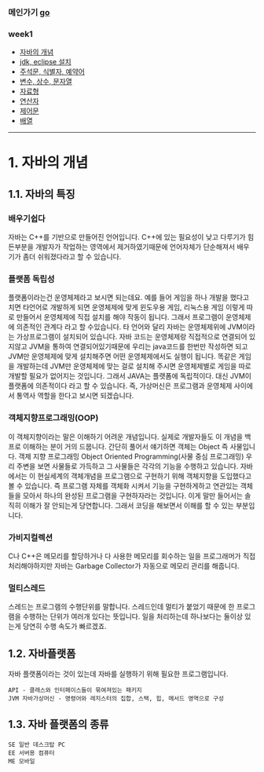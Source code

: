 ### 메인가기 [go](https://github.com/hannazclass/JavaBasic/blob/master/README.md)
### week1
* [자바의 개념](https://github.com/hannazclass/JavaBasic/blob/master/week1/week1_1.md)
* [jdk, eclipse 설치](https://github.com/hannazclass/JavaBasic/blob/master/week1/week1_2.md)
* [주석문, 식별자, 예약어](https://github.com/hannazclass/JavaBasic/blob/master/week1/week1_3.md)
* [변수, 상수, 문자열](https://github.com/hannazclass/JavaBasic/blob/master/week1/week1_4.md)
* [자료형](https://github.com/hannazclass/JavaBasic/blob/master/week1/week1_5.md)
* [연산자](https://github.com/hannazclass/JavaBasic/blob/master/week1/week1_6.md)
* [제어문](https://github.com/hannazclass/JavaBasic/blob/master/week1/week1_7.md)
* [배열](https://github.com/hannazclass/JavaBasic/blob/master/week1/week1_8.md)

****
# 1. 자바의 개념
## 1.1. 자바의 특징

### 배우기쉽다
자바는 C++를 기반으로 만들어진 언어입니다. C++에 있는 필요성이 낮고 다루기가 힘든부분을 개발자가 작업하는 영역에서 제거하였기때문에 
언어자체가 단순해져서 배우기가 좀더 쉬워졌다라고 할 수 있습니다.

### 플랫폼 독립성
플랫폼이라는건 운영체제라고 보시면 되는데요.
예를 들어 게임을 하나 개발을 했다고 치면 타언어로 개발하게 되면 운영체제에 맞게 윈도우용 게임, 리눅스용 게임 이렇게 따로 만들어서 운영체제에 직접 설치를 해야 작동이 됩니다. 그래서 프로그램이 운영체제에 의존적인 관계다 라고 할 수있습니다.
타 언어와 달리 자바는 운영체제위에 JVM이라는 가상프로그램이 설치되어 있습니다. 
자바 코드는 운영체제랑 직접적으로 연결되어 있지않고 JVM을 통하여 연결되어있기때문에 우리는 java코드를 한번만 작성하면 되고 JVM만 운영체제에 맞게 설치해주면 어떤 운영체제에서도 실행이 됩니다.
똑같은 게임을 개발하는데 JVM만 운영체제에 맞는 걸로 설치해 주시면 운영체제별로 게임을 따로 개발할 필요가 없어지는 것입니다. 그래서 JAVA는 플랫폼에 독립적이다. 대신 JVM이 플랫폼에 의존적이다 라고 할 수 있습니다.
즉, 가상머신은 프로그램과 운영체제 사이에서 통역사 역할을 한다고 보시면 되겠습니다.

### 객체지향프로그래밍(OOP)
이 객체지향이라는 말은 이해하기 어려운 개념입니다. 실제로 개발자들도 이 개념을 백프로 이해하는 분이 거의 드뭅니다.
간단히 풀어서 얘기하면 객체는 Object 즉 사물입니다. 
객제 지향 프로그래밍 Object Oriented Programming(사물 중심 프로그래밍)
우리 주변을 보면 사물들로 가득하고 그 사물들은 각각의 기능을 수행하고 있습니다.
자바에서는 이 현실세계의 객체개념을 프로그램으로 구현하기 위해 객체지향을 도입했다고 볼 수 있습니다.
즉 프로그램 자체를 객체화 시켜서 기능을 구현하게하고 연관있는 객체들을 모아서 하나의 완성된 프로그램을 구현하자라는 것입니다. 이게 말만 들어서는 솔직히 이해가 잘 안되는게 당연합니다. 그래서 코딩을 해보면서 이해를 할 수 있는 부분입니다.
    
### 가비지컬렉션
C나 C++은 메모리를 할당하거나 다 사용한 메모리를 회수하는 일을 프로그래머가 직접 처리해야하지만 자바는 Garbage Collector가 자동으로 메모리 관리를 해줍니다.

### 멀티스레드
스레드는 프로그램의 수행단위를 말합니다. 스레드인데 멀티가 붙었기 때문에 한 프로그램을 수행하는 단위가 여러개 있다는 뜻입니다. 일을 처리하는데 하나보다는 둘이상 있는게 당연히 수행 속도가 빠르겠죠.

## 1.2. 자바플랫폼
자바 플랫폼이라는 것이 있는데 자바를 실행하기 위해 필요한 프로그램입니다.
```
API - 클래스와 인터페이스들이 묶여져있는 패키지
JVM 자바가상머신 - 명령어와 레지스터의 집합, 스택, 힙, 메서드 영역으로 구성
```
## 1.3. 자바 플랫폼의 종류
    SE 일반 데스크탑 PC
    EE 서버용 컴퓨터
    ME 모바일
